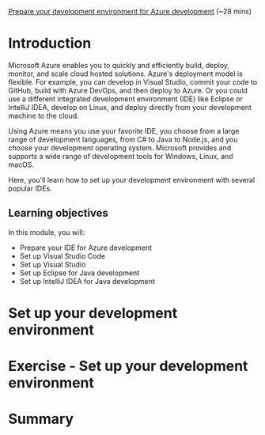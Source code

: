 [Prepare your development environment for Azure development](https://docs.microsoft.com/en-us/learn/modules/prepare-your-dev-environment-for-azure-development/) (~28 mins)

# Introduction

Microsoft Azure enables you to quickly and efficiently build, deploy, monitor, and scale cloud hosted solutions. Azure's deployment model is flexible. For example, you can develop in Visual Studio, commit your code to GitHub, build with Azure DevOps, and then deploy to Azure. Or you could use a different integrated development environment (IDE) like Eclipse or IntelliJ IDEA, develop on Linux, and deploy directly from your development machine to the cloud.

Using Azure means you use your favorite IDE, you choose from a large range of development languages, from C# to Java to Node.js, and you choose your development operating system. Microsoft provides and supports a wide range of development tools for Windows, Linux, and macOS.

Here, you'll learn how to set up your development environment with several popular IDEs.

## Learning objectives

In this module, you will:

- Prepare your IDE for Azure development
- Set up Visual Studio Code
- Set up Visual Studio
- Set up Eclipse for Java development
- Set up IntelliJ IDEA for Java development

# Set up your development environment

# Exercise - Set up your development environment

# Summary
